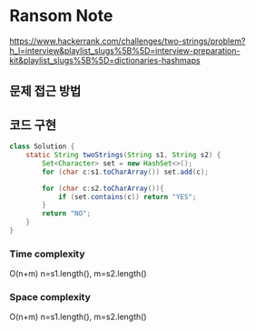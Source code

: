# Ransom Note
https://www.hackerrank.com/challenges/two-strings/problem?h_l=interview&playlist_slugs%5B%5D=interview-preparation-kit&playlist_slugs%5B%5D=dictionaries-hashmaps

## 문제 접근 방법


## 코드 구현
```java
class Solution {
    static String twoStrings(String s1, String s2) {
        Set<Character> set = new HashSet<>();
        for (char c:s1.toCharArray()) set.add(c);

        for (char c:s2.toCharArray()){
            if (set.contains(c)) return "YES";
        }
        return "NO";
    }
}
```

### Time complexity
O(n+m) n=s1.length(), m=s2.length()

### Space complexity
O(n+m) n=s1.length(), m=s2.length()
